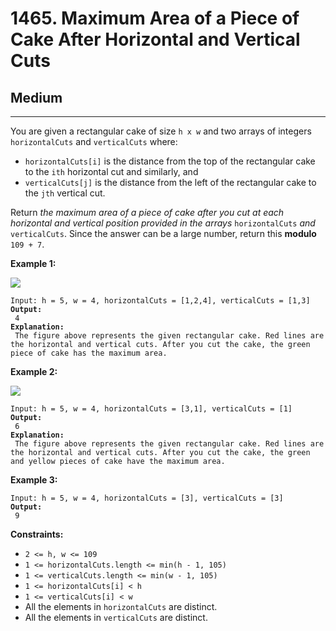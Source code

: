 # 1465. Maximum Area of a Piece of Cake After Horizontal and Vertical Cuts

## Medium

***

You are given a rectangular cake of size `h x w` and two arrays of integers `horizontalCuts` and `verticalCuts` where:

* `horizontalCuts[i]` is the distance from the top of the rectangular cake to the `ith` horizontal cut and similarly, and
* `verticalCuts[j]` is the distance from the left of the rectangular cake to the `jth` vertical cut.

Return _the maximum area of a piece of cake after you cut at each horizontal and vertical position provided in the arrays_ `horizontalCuts` _and_ `verticalCuts`. Since the answer can be a large number, return this **modulo** `109 + 7`.

&#x20;

**Example 1:**

![](https://assets.leetcode.com/uploads/2020/05/14/leetcode\_max\_area\_2.png)

<pre><code>Input: h = 5, w = 4, horizontalCuts = [1,2,4], verticalCuts = [1,3]
<strong>Output:
</strong> 4 
<strong>Explanation:
</strong> The figure above represents the given rectangular cake. Red lines are the horizontal and vertical cuts. After you cut the cake, the green piece of cake has the maximum area.</code></pre>

**Example 2:**

![](https://assets.leetcode.com/uploads/2020/05/14/leetcode\_max\_area\_3.png)

<pre><code>Input: h = 5, w = 4, horizontalCuts = [3,1], verticalCuts = [1]
<strong>Output:
</strong> 6
<strong>Explanation:
</strong> The figure above represents the given rectangular cake. Red lines are the horizontal and vertical cuts. After you cut the cake, the green and yellow pieces of cake have the maximum area.</code></pre>

**Example 3:**

<pre><code>Input: h = 5, w = 4, horizontalCuts = [3], verticalCuts = [3]
<strong>Output:
</strong> 9</code></pre>

&#x20;

**Constraints:**

* `2 <= h, w <= 109`
* `1 <= horizontalCuts.length <= min(h - 1, 105)`
* `1 <= verticalCuts.length <= min(w - 1, 105)`
* `1 <= horizontalCuts[i] < h`
* `1 <= verticalCuts[i] < w`
* All the elements in `horizontalCuts` are distinct.
* All the elements in `verticalCuts` are distinct.
